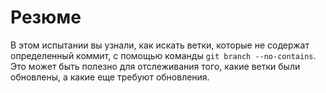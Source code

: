 # Резюме

В этом испытании вы узнали, как искать ветки, которые не содержат определенный коммит, с помощью команды `git branch --no-contains`. Это может быть полезно для отслеживания того, какие ветки были обновлены, а какие еще требуют обновления.
